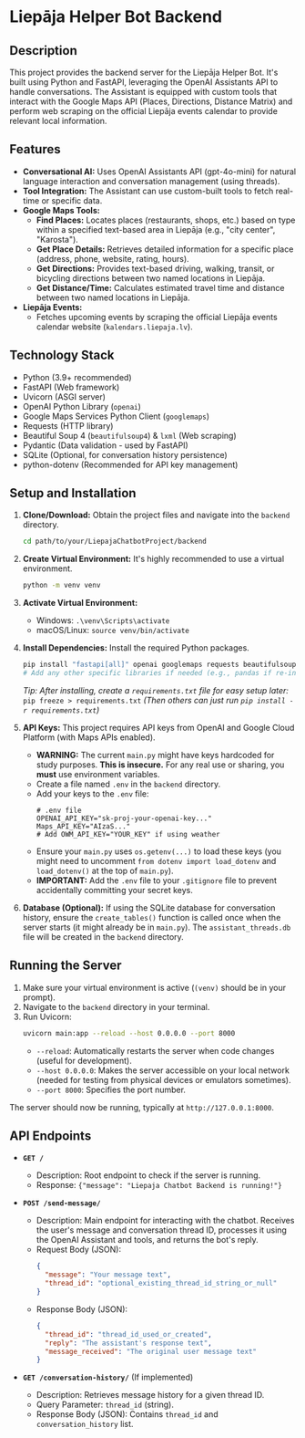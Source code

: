 # Liepāja Helper Bot Backend

## Description

This project provides the backend server for the Liepāja Helper Bot. It's built using Python and FastAPI, leveraging the OpenAI Assistants API to handle conversations. The Assistant is equipped with custom tools that interact with the Google Maps API (Places, Directions, Distance Matrix) and perform web scraping on the official Liepāja events calendar to provide relevant local information.

## Features

* **Conversational AI:** Uses OpenAI Assistants API (gpt-4o-mini) for natural language interaction and conversation management (using threads).
* **Tool Integration:** The Assistant can use custom-built tools to fetch real-time or specific data.
* **Google Maps Tools:**
    * **Find Places:** Locates places (restaurants, shops, etc.) based on type within a specified text-based area in Liepāja (e.g., "city center", "Karosta").
    * **Get Place Details:** Retrieves detailed information for a specific place (address, phone, website, rating, hours).
    * **Get Directions:** Provides text-based driving, walking, transit, or bicycling directions between two named locations in Liepāja.
    * **Get Distance/Time:** Calculates estimated travel time and distance between two named locations in Liepāja.
* **Liepāja Events:**
    * Fetches upcoming events by scraping the official Liepāja events calendar website (`kalendars.liepaja.lv`).

## Technology Stack

* Python (3.9+ recommended)
* FastAPI (Web framework)
* Uvicorn (ASGI server)
* OpenAI Python Library (`openai`)
* Google Maps Services Python Client (`googlemaps`)
* Requests (HTTP library)
* Beautiful Soup 4 (`beautifulsoup4`) & `lxml` (Web scraping)
* Pydantic (Data validation - used by FastAPI)
* SQLite (Optional, for conversation history persistence)
* python-dotenv (Recommended for API key management)

## Setup and Installation

1.  **Clone/Download:** Obtain the project files and navigate into the `backend` directory.
    ```bash
    cd path/to/your/LiepajaChatbotProject/backend
    ```

2.  **Create Virtual Environment:** It's highly recommended to use a virtual environment.
    ```bash
    python -m venv venv
    ```

3.  **Activate Virtual Environment:**
    * Windows: `.\venv\Scripts\activate`
    * macOS/Linux: `source venv/bin/activate`

4.  **Install Dependencies:** Install the required Python packages.
    ```bash
    pip install "fastapi[all]" openai googlemaps requests beautifulsoup4 lxml python-dotenv
    # Add any other specific libraries if needed (e.g., pandas if re-introduced)
    ```
    *Tip: After installing, create a `requirements.txt` file for easy setup later:*
    `pip freeze > requirements.txt`
    *(Then others can just run `pip install -r requirements.txt`)*

5.  **API Keys:** This project requires API keys from OpenAI and Google Cloud Platform (with Maps APIs enabled).
    * **WARNING:** The current `main.py` might have keys hardcoded for study purposes. **This is insecure.** For any real use or sharing, you **must** use environment variables.
    * Create a file named `.env` in the `backend` directory.
    * Add your keys to the `.env` file:
        ```dotenv
        # .env file
        OPENAI_API_KEY="sk-proj-your-openai-key..."
        Maps_API_KEY="AIzaS..."
        # Add OWM_API_KEY="YOUR_KEY" if using weather
        ```
    * Ensure your `main.py` uses `os.getenv(...)` to load these keys (you might need to uncomment `from dotenv import load_dotenv` and `load_dotenv()` at the top of `main.py`).
    * **IMPORTANT:** Add the `.env` file to your `.gitignore` file to prevent accidentally committing your secret keys.

6.  **Database (Optional):** If using the SQLite database for conversation history, ensure the `create_tables()` function is called once when the server starts (it might already be in `main.py`). The `assistant_threads.db` file will be created in the `backend` directory.

## Running the Server

1.  Make sure your virtual environment is active (`(venv)` should be in your prompt).
2.  Navigate to the `backend` directory in your terminal.
3.  Run Uvicorn:
    ```bash
    uvicorn main:app --reload --host 0.0.0.0 --port 8000
    ```
    * `--reload`: Automatically restarts the server when code changes (useful for development).
    * `--host 0.0.0.0`: Makes the server accessible on your local network (needed for testing from physical devices or emulators sometimes).
    * `--port 8000`: Specifies the port number.

The server should now be running, typically at `http://127.0.0.1:8000`.

## API Endpoints

* **`GET /`**
    * Description: Root endpoint to check if the server is running.
    * Response: `{"message": "Liepaja Chatbot Backend is running!"}`

* **`POST /send-message/`**
    * Description: Main endpoint for interacting with the chatbot. Receives the user's message and conversation thread ID, processes it using the OpenAI Assistant and tools, and returns the bot's reply.
    * Request Body (JSON):
        ```json
        {
          "message": "Your message text",
          "thread_id": "optional_existing_thread_id_string_or_null"
        }
        ```
    * Response Body (JSON):
        ```json
        {
          "thread_id": "thread_id_used_or_created",
          "reply": "The assistant's response text",
          "message_received": "The original user message text"
        }
        ```
* **`GET /conversation-history/`** (If implemented)
    * Description: Retrieves message history for a given thread ID.
    * Query Parameter: `thread_id` (string).
    * Response Body (JSON): Contains `thread_id` and `conversation_history` list.